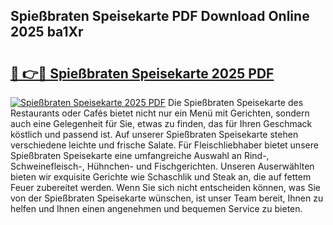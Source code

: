 ## Spießbraten Speisekarte PDF Download Online 2025 ba1Xr

# <h2><a href="http://gccpko.nevu.top/?p=Spie%c3%9fbraten+Speisekarte">🔗 👉🔴 Spießbraten Speisekarte 2025 PDF</a></h2>

[![Spießbraten Speisekarte 2025 PDF](https://i.imgur.com/dBaPXMq.png)](http://gccpko.nevu.top/?p=Spie%c3%9fbraten+Speisekarte)
Die Spießbraten Speisekarte des Restaurants oder Cafés bietet nicht nur ein Menü mit Gerichten, sondern auch eine Gelegenheit für Sie, etwas zu finden, das für Ihren Geschmack köstlich und passend ist. Auf unserer Spießbraten Speisekarte stehen verschiedene leichte und frische Salate. Für Fleischliebhaber bietet unsere Spießbraten Speisekarte eine umfangreiche Auswahl an Rind-, Schweinefleisch-, Hühnchen- und Fischgerichten. Unseren Auserwählten bieten wir exquisite Gerichte wie Schaschlik und Steak an, die auf fettem Feuer zubereitet werden. Wenn Sie sich nicht entscheiden können, was Sie von der Spießbraten Speisekarte wünschen, ist unser Team bereit, Ihnen zu helfen und Ihnen einen angenehmen und bequemen Service zu bieten.
